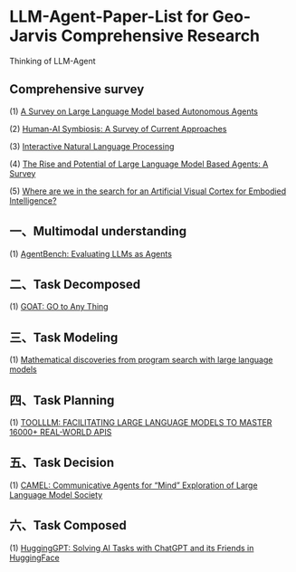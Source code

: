 # LLM-Agent-Paper-List for Geo-Jarvis Comprehensive Research
Thinking of LLM-Agent

## Comprehensive survey
  (1) [A Survey on Large Language Model based Autonomous Agents](https://arxiv.org/abs/2308.11432)
  
  (2) [Human-AI Symbiosis: A Survey of Current Approaches](https://arxiv.org/abs/2103.09990)
  
  (3) [Interactive Natural Language Processing](https://arxiv.org/abs/2305.13246)
  
  (4) [The Rise and Potential of Large Language Model Based Agents: A Survey](https://arxiv.org/abs/2309.07864)
  
  (5) [Where are we in the search for an Artificial Visual Cortex for Embodied Intelligence?](https://arxiv.org/abs/2303.18240)

## 一、Multimodal understanding
  (1) [AgentBench: Evaluating LLMs as Agents](https://arxiv.org/abs/2308.03688)
  
## 二、Task Decomposed
  (1) [GOAT: GO to Any Thing](https://arxiv.org/abs/2311.06430)
  
## 三、Task Modeling
  (1) [Mathematical discoveries from program search with large language models](https://www.nature.com/articles/s41586-023-06924-6)
  
## 四、Task Planning
  (1) [TOOLLLM: FACILITATING LARGE LANGUAGE MODELS TO MASTER 16000+ REAL-WORLD APIS](https://arxiv.org/abs/2307.16789)
  
## 五、Task Decision
  (1) [CAMEL: Communicative Agents for “Mind” Exploration of Large Language Model Society](https://arxiv.org/abs/2303.17760)
  
## 六、Task Composed
  (1) [HuggingGPT: Solving AI Tasks with ChatGPT and its Friends in HuggingFace](https://arxiv.org/abs/2303.17580)
  
